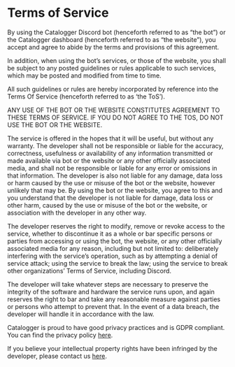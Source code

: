 # Terms of Service

By using the Catalogger Discord bot (henceforth referred to as “the bot”) or the Catalogger dashboard (henceforth referred to as “the website”), you accept and agree to abide by the terms and provisions of this agreement.

In addition, when using the bot’s services, or those of the website, you shall be subject to any posted guidelines or rules applicable to such services, which may be posted and modified from time to time.

All such guidelines or rules are hereby incorporated by reference into the Terms Of Service (henceforth referred to as ‘the ToS’).

ANY USE OF THE BOT OR THE WEBSITE CONSTITUTES AGREEMENT TO THESE TERMS OF SERVICE. IF YOU DO NOT AGREE TO THE TOS, DO NOT USE THE BOT OR THE WEBSITE.

The service is offered in the hopes that it will be useful, but without any warranty. The developer shall not be responsible or liable for the accuracy, correctness, usefulness or availability of any information transmitted or made available via bot or the website or any other officially associated media, and shall not be responsible or liable for any error or omissions in that information. The developer is also not liable for any damage, data loss or harm caused by the use or misuse of the bot or the website, however unlikely that may be. By using the bot or the website, you agree to this and you understand that the developer is not liable for damage, data loss or other harm, caused by the use or misuse of the bot or the website, or association with the developer in any other way.

The developer reserves the right to modify, remove or revoke access to the service, whether to discontinue it as a whole or bar specific persons or parties from accessing or using the bot, the website, or any other officially associated media for any reason, including but not limited to:
deliberately interfering with the service’s operation, such as by attempting a denial of service attack;
using the service to break the law;
using the service to break other organizations’ Terms of Service, including Discord.

The developer will take whatever steps are necessary to preserve the integrity of the software and hardware the service runs upon, and again reserves the right to bar and take any reasonable measure against parties or persons who attempt to prevent that. In the event of a data breach, the developer will handle it in accordance with the law.

Catalogger is proud to have good privacy practices and is GDPR compliant. You can find the privacy policy [here](/privacy).

If you believe your intellectual property rights have been infringed by the developer, please contact us [here](/contact).

